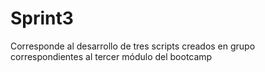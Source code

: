 # Sprint3 
Corresponde al desarrollo de tres scripts creados en grupo correspondientes al tercer módulo del bootcamp
